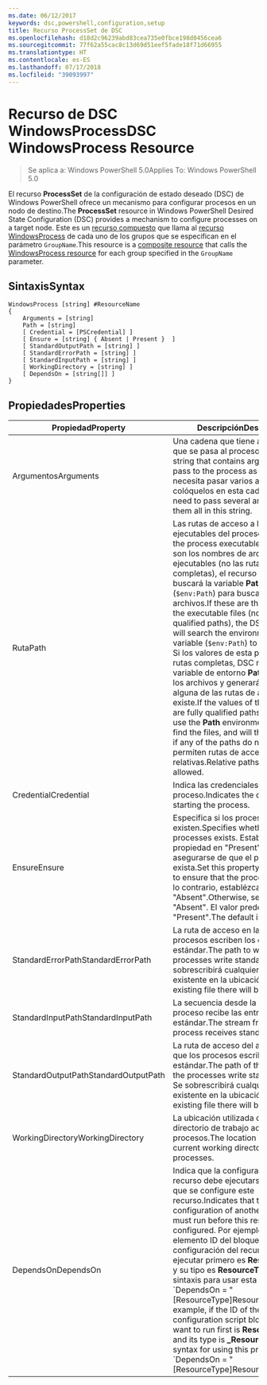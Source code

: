 ```yaml
---
ms.date: 06/12/2017
keywords: dsc,powershell,configuration,setup
title: Recurso ProcessSet de DSC
ms.openlocfilehash: d18d2c96239abd83cea735e0fbce198d0456cea6
ms.sourcegitcommit: 77f62a55cac8c13d69d51eef5fade18f71d66955
ms.translationtype: HT
ms.contentlocale: es-ES
ms.lasthandoff: 07/17/2018
ms.locfileid: "39093997"
---
```

# <a name="dsc-windowsprocess-resource"></a><span data-ttu-id="ed90f-103">Recurso de DSC WindowsProcess</span><span class="sxs-lookup"><span data-stu-id="ed90f-103">DSC WindowsProcess Resource</span></span>

> <span data-ttu-id="ed90f-104">Se aplica a: Windows PowerShell 5.0</span><span class="sxs-lookup"><span data-stu-id="ed90f-104">Applies To: Windows PowerShell 5.0</span></span>

<span data-ttu-id="ed90f-105">El recurso **ProcessSet** de la configuración de estado deseado (DSC) de Windows PowerShell ofrece un mecanismo para configurar procesos en un nodo de destino.</span><span class="sxs-lookup"><span data-stu-id="ed90f-105">The **ProcessSet** resource in Windows PowerShell Desired State Configuration (DSC) provides a mechanism to configure processes on a target node.</span></span> <span data-ttu-id="ed90f-106">Este es un [recurso compuesto](authoringResourceComposite.md) que llama al [recurso WindowsProcess](windowsProcessResource.md) de cada uno de los grupos que se especifican en el parámetro `GroupName`.</span><span class="sxs-lookup"><span data-stu-id="ed90f-106">This resource is a [composite resource](authoringResourceComposite.md) that calls the [WindowsProcess resource](windowsProcessResource.md) for each group specified in the `GroupName` parameter.</span></span>

## <a name="syntax"></a><span data-ttu-id="ed90f-107">Sintaxis</span><span class="sxs-lookup"><span data-stu-id="ed90f-107">Syntax</span></span>

```
WindowsProcess [string] #ResourceName
{
    Arguments = [string]
    Path = [string]
    [ Credential = [PSCredential] ]
    [ Ensure = [string] { Absent | Present }  ]
    [ StandardOutputPath = [string] ]
    [ StandardErrorPath = [string] ]
    [ StandardInputPath = [string] ]
    [ WorkingDirectory = [string] ]
    [ DependsOn = [string[]] ]
}
```

## <a name="properties"></a><span data-ttu-id="ed90f-108">Propiedades</span><span class="sxs-lookup"><span data-stu-id="ed90f-108">Properties</span></span>

|  <span data-ttu-id="ed90f-109">Propiedad</span><span class="sxs-lookup"><span data-stu-id="ed90f-109">Property</span></span>  |  <span data-ttu-id="ed90f-110">Descripción</span><span class="sxs-lookup"><span data-stu-id="ed90f-110">Description</span></span>   |
|---|---|
| <span data-ttu-id="ed90f-111">Argumentos</span><span class="sxs-lookup"><span data-stu-id="ed90f-111">Arguments</span></span>| <span data-ttu-id="ed90f-112">Una cadena que tiene argumentos que se pasa al proceso tal cual.</span><span class="sxs-lookup"><span data-stu-id="ed90f-112">A string that contains arguments to pass to the process as-is.</span></span> <span data-ttu-id="ed90f-113">Si necesita pasar varios argumentos, colóquelos en esta cadena.</span><span class="sxs-lookup"><span data-stu-id="ed90f-113">If you need to pass several arguments, put them all in this string.</span></span>|
| <span data-ttu-id="ed90f-114">Ruta</span><span class="sxs-lookup"><span data-stu-id="ed90f-114">Path</span></span>| <span data-ttu-id="ed90f-115">Las rutas de acceso a los ejecutables del proceso.</span><span class="sxs-lookup"><span data-stu-id="ed90f-115">The paths to the process executables.</span></span> <span data-ttu-id="ed90f-116">Si estos son los nombres de archivo de los ejecutables (no las rutas de acceso completas), el recurso de DSC buscará la variable **Path** del entorno (`$env:Path`) para buscar los archivos.</span><span class="sxs-lookup"><span data-stu-id="ed90f-116">If these are the names of the executable files (not fully qualified paths), the DSC resource will search the environment **Path** variable (`$env:Path`) to find the files.</span></span> <span data-ttu-id="ed90f-117">Si los valores de esta propiedad son rutas completas, DSC no usará la variable de entorno **Path** para buscar los archivos y generará un error si alguna de las rutas de acceso no existe.</span><span class="sxs-lookup"><span data-stu-id="ed90f-117">If the values of this property are fully qualified paths, DSC will not use the **Path** environment variable to find the files, and will throw an error if any of the paths do not exist.</span></span> <span data-ttu-id="ed90f-118">No se permiten rutas de acceso relativas.</span><span class="sxs-lookup"><span data-stu-id="ed90f-118">Relative paths are not allowed.</span></span>|
| <span data-ttu-id="ed90f-119">Credential</span><span class="sxs-lookup"><span data-stu-id="ed90f-119">Credential</span></span>| <span data-ttu-id="ed90f-120">Indica las credenciales para iniciar el proceso.</span><span class="sxs-lookup"><span data-stu-id="ed90f-120">Indicates the credentials for starting the process.</span></span>|
| <span data-ttu-id="ed90f-121">Ensure</span><span class="sxs-lookup"><span data-stu-id="ed90f-121">Ensure</span></span>| <span data-ttu-id="ed90f-122">Especifica si los procesos existen.</span><span class="sxs-lookup"><span data-stu-id="ed90f-122">Specifies whether the processes exists.</span></span> <span data-ttu-id="ed90f-123">Establezca esta propiedad en "Present" para asegurarse de que el proceso exista.</span><span class="sxs-lookup"><span data-stu-id="ed90f-123">Set this property to "Present" to ensure that the process exists.</span></span> <span data-ttu-id="ed90f-124">De lo contrario, establézcala en "Absent".</span><span class="sxs-lookup"><span data-stu-id="ed90f-124">Otherwise, set it to "Absent".</span></span> <span data-ttu-id="ed90f-125">El valor predeterminado es "Present".</span><span class="sxs-lookup"><span data-stu-id="ed90f-125">The default is "Present".</span></span>|
| <span data-ttu-id="ed90f-126">StandardErrorPath</span><span class="sxs-lookup"><span data-stu-id="ed90f-126">StandardErrorPath</span></span>| <span data-ttu-id="ed90f-127">La ruta de acceso en la que los procesos escriben los errores estándar.</span><span class="sxs-lookup"><span data-stu-id="ed90f-127">The path to which the processes write standard error.</span></span> <span data-ttu-id="ed90f-128">Se sobrescribirá cualquier archivo existente en la ubicación.</span><span class="sxs-lookup"><span data-stu-id="ed90f-128">Any existing file there will be overwritten.</span></span>|
| <span data-ttu-id="ed90f-129">StandardInputPath</span><span class="sxs-lookup"><span data-stu-id="ed90f-129">StandardInputPath</span></span>| <span data-ttu-id="ed90f-130">La secuencia desde la que el proceso recibe las entradas estándar.</span><span class="sxs-lookup"><span data-stu-id="ed90f-130">The stream from which the process receives standard input.</span></span>|
| <span data-ttu-id="ed90f-131">StandardOutputPath</span><span class="sxs-lookup"><span data-stu-id="ed90f-131">StandardOutputPath</span></span>| <span data-ttu-id="ed90f-132">La ruta de acceso del archivo en la que los procesos escriben las salidas estándar.</span><span class="sxs-lookup"><span data-stu-id="ed90f-132">The path of the file to which the processes write standard output.</span></span> <span data-ttu-id="ed90f-133">Se sobrescribirá cualquier archivo existente en la ubicación.</span><span class="sxs-lookup"><span data-stu-id="ed90f-133">Any existing file there will be overwritten.</span></span>|
| <span data-ttu-id="ed90f-134">WorkingDirectory</span><span class="sxs-lookup"><span data-stu-id="ed90f-134">WorkingDirectory</span></span>| <span data-ttu-id="ed90f-135">La ubicación utilizada como directorio de trabajo actual de los procesos.</span><span class="sxs-lookup"><span data-stu-id="ed90f-135">The location used as the current working directory for the processes.</span></span>|
| <span data-ttu-id="ed90f-136">DependsOn</span><span class="sxs-lookup"><span data-stu-id="ed90f-136">DependsOn</span></span> | <span data-ttu-id="ed90f-137">Indica que la configuración de otro recurso debe ejecutarse antes de que se configure este recurso.</span><span class="sxs-lookup"><span data-stu-id="ed90f-137">Indicates that the configuration of another resource must run before this resource is configured.</span></span> <span data-ttu-id="ed90f-138">Por ejemplo, si el elemento ID del bloque del script de configuración del recurso que quiere ejecutar primero es **ResourceName** y su tipo es **ResourceType**, la sintaxis para usar esta propiedad es \`DependsOn = "[ResourceType]ResourceName"\`\`.</span><span class="sxs-lookup"><span data-stu-id="ed90f-138">For example, if the ID of the resource configuration script block that you want to run first is **ResourceName** and its type is **_ResourceType**, the syntax for using this property is \`DependsOn = "[ResourceType]ResourceName"\`\` .</span></span>|
